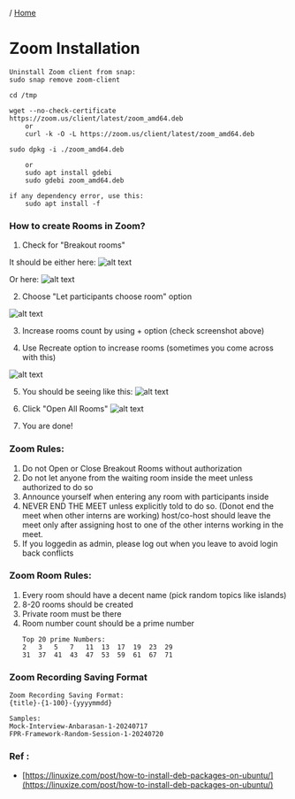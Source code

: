 / [Home](index.md)

# Zoom Installation


```
Uninstall Zoom client from snap:
sudo snap remove zoom-client

cd /tmp

wget --no-check-certificate https://zoom.us/client/latest/zoom_amd64.deb
	or
	curl -k -O -L https://zoom.us/client/latest/zoom_amd64.deb

sudo dpkg -i ./zoom_amd64.deb

	or
	sudo apt install gdebi
	sudo gdebi zoom_amd64.deb

if any dependency error, use this:
	sudo apt install -f
```



### How to create Rooms in Zoom?
1. Check for "Breakout rooms"

It should be either here:
![alt text](image-6.png)

Or here:
![alt text](image-7.png)

2. Choose "Let participants choose room" option

![alt text](image-8.png)

3. Increase rooms count by using + option (check screenshot above)

4. Use Recreate option to increase rooms (sometimes you come across with this)

![alt text](image-9.png)


5. You should be seeing like this:
![alt text](image-10.png)


6. Click "Open All Rooms"
![alt text](image-11.png)

7. You are done!



### Zoom Rules:
1. Do not Open or Close Breakout Rooms without authorization
2. Do not let anyone from the waiting room inside the meet unless authorized to do so
3. Announce yourself when entering any room with participants inside
4. NEVER END THE MEET unless explicitly told to do so. (Donot end the meet when other interns are working)
    host/co-host should leave the meet only after assigning host to one of the other interns working in the meet.
5. If you loggedin as admin, please log out when you leave to avoid login back conflicts

### Zoom Room Rules:
1. Every room should have a decent name (pick random topics like islands)
2. 8-20 rooms should be created
3. Private room must be there
4. Room number count should be a prime number
    ```
    Top 20 prime Numbers:
    2	3	5	7	11	13	17	19	23	29
    31	37	41	43	47	53	59	61	67	71
    ```


### Zoom Recording Saving Format
```
Zoom Recording Saving Format:
{title}-{1-100}-{yyyymmdd}

Samples:
Mock-Interview-Anbarasan-1-20240717
FPR-Framework-Random-Session-1-20240720
```

### Ref :

  * [https://linuxize.com/post/how-to-install-deb-packages-on-ubuntu/](https://linuxize.com/post/how-to-install-deb-packages-on-ubuntu/)
